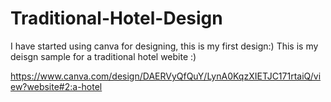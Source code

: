 # Traditional-Hotel-Design

I have started using canva for designing, this is my first design:)
This is my deisgn sample for a traditional hotel webite :)

https://www.canva.com/design/DAERVyQfQuY/LynA0KqzXIETJC171rtaiQ/view?website#2:a-hotel
